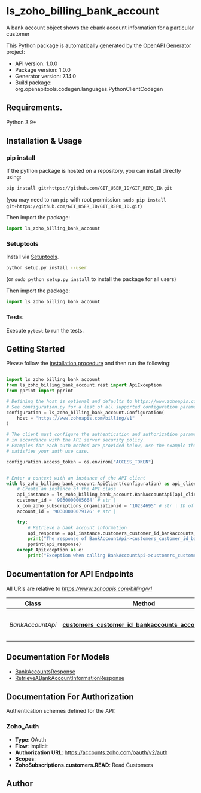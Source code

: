 # ls_zoho_billing_bank_account
A bank account  object shows the cbank account information for a particular customer

This Python package is automatically generated by the [OpenAPI Generator](https://openapi-generator.tech) project:

- API version: 1.0.0
- Package version: 1.0.0
- Generator version: 7.14.0
- Build package: org.openapitools.codegen.languages.PythonClientCodegen

## Requirements.

Python 3.9+

## Installation & Usage
### pip install

If the python package is hosted on a repository, you can install directly using:

```sh
pip install git+https://github.com/GIT_USER_ID/GIT_REPO_ID.git
```
(you may need to run `pip` with root permission: `sudo pip install git+https://github.com/GIT_USER_ID/GIT_REPO_ID.git`)

Then import the package:
```python
import ls_zoho_billing_bank_account
```

### Setuptools

Install via [Setuptools](http://pypi.python.org/pypi/setuptools).

```sh
python setup.py install --user
```
(or `sudo python setup.py install` to install the package for all users)

Then import the package:
```python
import ls_zoho_billing_bank_account
```

### Tests

Execute `pytest` to run the tests.

## Getting Started

Please follow the [installation procedure](#installation--usage) and then run the following:

```python

import ls_zoho_billing_bank_account
from ls_zoho_billing_bank_account.rest import ApiException
from pprint import pprint

# Defining the host is optional and defaults to https://www.zohoapis.com/billing/v1
# See configuration.py for a list of all supported configuration parameters.
configuration = ls_zoho_billing_bank_account.Configuration(
    host = "https://www.zohoapis.com/billing/v1"
)

# The client must configure the authentication and authorization parameters
# in accordance with the API server security policy.
# Examples for each auth method are provided below, use the example that
# satisfies your auth use case.

configuration.access_token = os.environ["ACCESS_TOKEN"]


# Enter a context with an instance of the API client
with ls_zoho_billing_bank_account.ApiClient(configuration) as api_client:
    # Create an instance of the API class
    api_instance = ls_zoho_billing_bank_account.BankAccountApi(api_client)
    customer_id = '9030000005664' # str | 
    x_com_zoho_subscriptions_organizationid = '10234695' # str | ID of the organization
    account_id = '90300000079126' # str | 

    try:
        # Retrieve a bank account information
        api_response = api_instance.customers_customer_id_bankaccounts_account_id_get(customer_id, x_com_zoho_subscriptions_organizationid, account_id)
        print("The response of BankAccountApi->customers_customer_id_bankaccounts_account_id_get:\n")
        pprint(api_response)
    except ApiException as e:
        print("Exception when calling BankAccountApi->customers_customer_id_bankaccounts_account_id_get: %s\n" % e)

```

## Documentation for API Endpoints

All URIs are relative to *https://www.zohoapis.com/billing/v1*

Class | Method | HTTP request | Description
------------ | ------------- | ------------- | -------------
*BankAccountApi* | [**customers_customer_id_bankaccounts_account_id_get**](docs/BankAccountApi.md#customers_customer_id_bankaccounts_account_id_get) | **GET** /customers/{customer_id}/bankaccounts/{account_id} | Retrieve a bank account information


## Documentation For Models

 - [BankAccountsResponse](docs/BankAccountsResponse.md)
 - [RetrieveABankAccountInformationResponse](docs/RetrieveABankAccountInformationResponse.md)


<a id="documentation-for-authorization"></a>
## Documentation For Authorization


Authentication schemes defined for the API:
<a id="Zoho_Auth"></a>
### Zoho_Auth

- **Type**: OAuth
- **Flow**: implicit
- **Authorization URL**: https://accounts.zoho.com/oauth/v2/auth
- **Scopes**: 
 - **ZohoSubscriptions.customers.READ**: Read Customers


## Author




